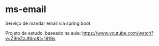 # ms-email
Serviço de mandar email via spring boot.

Projeto de estudo, baseado na aula: https://www.youtube.com/watch?v=ZBleZzJf6ro&t=1919s
